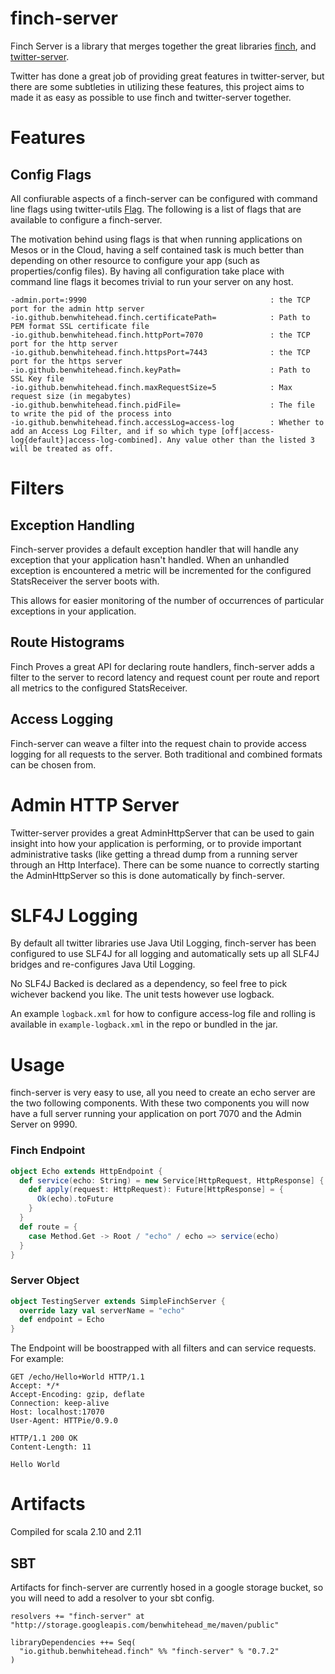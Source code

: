 finch-server
============

Finch Server is a library that merges together the great libraries [finch](https://github.com/finagle/finch), and [twitter-server](https://github.com/twitter/twitter-server).

Twitter has done a great job of providing great features in twitter-server, but there are some subtleties in utilizing these features, this project aims to made it as easy as possible to use finch and twitter-server together.

# Features

## Config Flags

All confiurable aspects of a finch-server can be configured with command line flags using twitter-utils [Flag](https://github.com/twitter/util/blob/master/util-app/src/main/scala/com/twitter/app/Flag.scala). The following is a list of flags that are available to configure a finch-server.

The motivation behind using flags is that when running applications on Mesos or in the Cloud, having a self contained task is much better than depending on other resource to configure your app (such as properties/config files).  By having all configuration take place with command line flags it becomes trivial to run your server on any host.

```
-admin.port=:9990                                         : the TCP port for the admin http server
-io.github.benwhitehead.finch.certificatePath=            : Path to PEM format SSL certificate file
-io.github.benwhitehead.finch.httpPort=7070               : the TCP port for the http server
-io.github.benwhitehead.finch.httpsPort=7443              : the TCP port for the https server
-io.github.benwhitehead.finch.keyPath=                    : Path to SSL Key file
-io.github.benwhitehead.finch.maxRequestSize=5            : Max request size (in megabytes)
-io.github.benwhitehead.finch.pidFile=                    : The file to write the pid of the process into
-io.github.benwhitehead.finch.accessLog=access-log        : Whether to add an Access Log Filter, and if so which type [off|access-log{default}|access-log-combined]. Any value other than the listed 3 will be treated as off.
```

# Filters

## Exception Handling
Finch-server provides a default exception handler that will handle any exception that your application hasn't handled. When an unhandled exception is encountered a metric will be incremented for the configured StatsReceiver the server boots with.

This allows for easier monitoring of the number of occurrences of particular exceptions in your application.

## Route Histograms
Finch Proves a great API for declaring route handlers, finch-server adds a filter to the server to record latency and request count per route and report all metrics to the configured StatsReceiver.

## Access Logging
Finch-server can weave a filter into the request chain to provide access logging for all requests to the server. Both traditional and combined formats can be chosen from.

# Admin HTTP Server
Twitter-server provides a great AdminHttpServer that can be used to gain insight into how your application is performing, or to provide important administrative tasks (like getting a thread dump from a running server through an Http Interface).  There can be some nuance to correctly starting the AdminHttpServer so this is done automatically by finch-server.

# SLF4J Logging
By default all twitter libraries use Java Util Logging, finch-server has been configured to use SLF4J for all logging and automatically sets up all SLF4J bridges and re-configures Java Util Logging.

No SLF4J Backed is declared as a dependency, so feel free to pick wichever backend you like.  The unit tests however use logback.

An example `logback.xml` for how to configure access-log file and rolling is available in `example-logback.xml` in the repo or bundled in the jar.

# Usage
finch-server is very easy to use, all you need to create an echo server are the two following components.  With these two components you will now have a full server running your application on port 7070 and the Admin Server on 9990.

### Finch Endpoint
```scala
object Echo extends HttpEndpoint {
  def service(echo: String) = new Service[HttpRequest, HttpResponse] {
    def apply(request: HttpRequest): Future[HttpResponse] = {
      Ok(echo).toFuture
    }
  }
  def route = {
    case Method.Get -> Root / "echo" / echo => service(echo)
  }
}
```

### Server Object
```scala
object TestingServer extends SimpleFinchServer {
  override lazy val serverName = "echo"
  def endpoint = Echo
}
```

The Endpoint will be boostrapped with all filters and can service requests. For example:
```
GET /echo/Hello+World HTTP/1.1
Accept: */*
Accept-Encoding: gzip, deflate
Connection: keep-alive
Host: localhost:17070
User-Agent: HTTPie/0.9.0

HTTP/1.1 200 OK
Content-Length: 11

Hello World

```

# Artifacts

Compiled for scala 2.10 and 2.11

## SBT

Artifacts for finch-server are currently hosed in a google storage bucket, so you will need to add a resolver to your sbt config.

```
resolvers += "finch-server" at "http://storage.googleapis.com/benwhitehead_me/maven/public"

libraryDependencies ++= Seq(
  "io.github.benwhitehead.finch" %% "finch-server" % "0.7.2"
)
```
